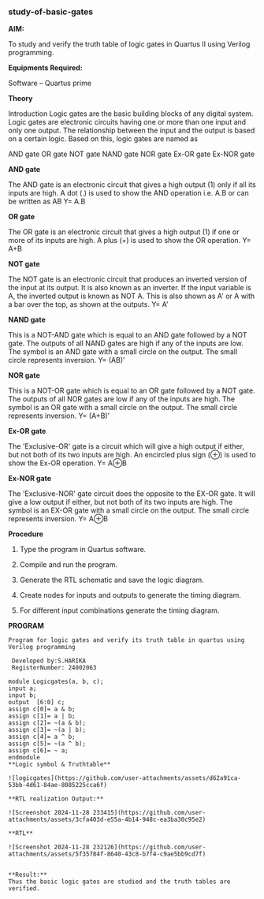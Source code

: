 ### study-of-basic-gates

**AIM:** 

To study and verify the truth table of logic gates in Quartus II using Verilog programming.

**Equipments Required:**

Software – Quartus prime 

**Theory**

Introduction Logic gates are the basic building blocks of any digital system. Logic gates are electronic circuits having one or more than one input and only one output. The relationship between the input and the output is based on a certain logic. Based on this, logic gates are named as

AND gate OR gate NOT gate NAND gate NOR gate Ex-OR gate Ex-NOR gate

**AND gate**

The AND gate is an electronic circuit that gives a high output (1) only if all its inputs are high. A dot (.) is used to show the AND operation i.e. A.B or can be written as AB
Y= A.B

**OR gate** 

The OR gate is an electronic circuit that gives a high output (1) if one or more of its inputs are high. A plus (+) is used to show the OR operation.
Y= A+B

**NOT gate**

The NOT gate is an electronic circuit that produces an inverted version of the input at its output. It is also known as an inverter. If the input variable is A, the inverted output is known as NOT A. This is also shown as A' or A with a bar over the top, as shown at the outputs.
Y= A'

**NAND gate**

This is a NOT-AND gate which is equal to an AND gate followed by a NOT gate. The outputs of all NAND gates are high if any of the inputs are low. The symbol is an AND gate with a small circle on the output. The small circle represents inversion.
Y= (AB)’

**NOR gate**

This is a NOT-OR gate which is equal to an OR gate followed by a NOT gate. The outputs of all NOR gates are low if any of the inputs are high. The symbol is an OR gate with a small circle on the output. The small circle represents inversion.
Y= (A+B)’

**Ex-OR gate**

The 'Exclusive-OR' gate is a circuit which will give a high output if either, but not both of its two inputs are high. An encircled plus sign (⊕) is used to show the Ex-OR operation.
Y= A⊕B

**Ex-NOR gate**

The 'Exclusive-NOR' gate circuit does the opposite to the EX-OR gate. It will give a low output if either, but not both of its two inputs are high. The symbol is an EX-OR gate with a small circle on the output. The small circle represents inversion.
Y= A⊕B

**Procedure** 

1.	Type the program in Quartus software.

2.	Compile and run the program.

3.	Generate the RTL schematic and save the logic diagram.

4.	Create nodes for inputs and outputs to generate the timing diagram.

5.	For different input combinations generate the timing diagram.


**PROGRAM**
```
Program for logic gates and verify its truth table in quartus using Verilog programming

 Developed by:S.HARIKA
 RegisterNumber: 24002063
 ```
```
module Logicgates(a, b, c); 
input a; 
input b; 
output  [6:0] c; 
assign c[0]= a & b; 
assign c[1]= a | b; 
assign c[2]= ~(a & b); 
assign c[3]= ~(a | b); 
assign c[4]= a ^ b; 
assign c[5]= ~(a ^ b); 
assign c[6]= ~ a; 
endmodule
**Logic symbol & Truthtable**

![logicgates](https://github.com/user-attachments/assets/d62a91ca-53bb-4d61-84ae-8085225cca6f)

**RTL realization Output:**

![Screenshot 2024-11-28 233415](https://github.com/user-attachments/assets/3cfa403d-e55a-4b14-948c-ea3ba30c95e2)

**RTL**

![Screenshot 2024-11-28 232126](https://github.com/user-attachments/assets/5f35784f-8640-43c8-b7f4-c9ae5bb9cd7f)


**Result:**
Thus the basic logic gates are studied and the truth tables are verified.

